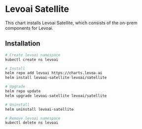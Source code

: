 # Levoai Satellite

This chart installs Levoai Satellite, which consists of the on-prem
components for Levoai.

## Installation

```sh
# Create levoai namespace
kubectl create ns levoai

# Install
helm repo add levoai https://charts.levoa.ai
helm install levoai-satellite levoai/satellite

# Upgrade
helm repo update
helm upgrade levoai-satellite levoai/satellite

# Uninstall
helm uninstall levoai-satellite

# Remove levoai namespace
kubectl delete ns levoai
```
